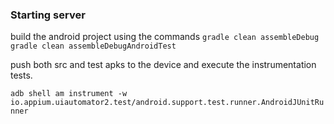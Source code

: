 
### Starting server
build the android project using the commands 
`gradle clean assembleDebug`
`gradle clean assembleDebugAndroidTest`

push both src and test apks to the device and execute the instrumentation tests.

`adb shell am instrument -w io.appium.uiautomator2.test/android.support.test.runner.AndroidJUnitRunner`
